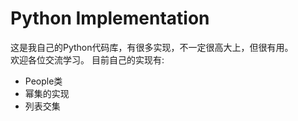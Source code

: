 # Python Implementation
这是我自己的Python代码库，有很多实现，不一定很高大上，但很有用。  
欢迎各位交流学习。
目前自己的实现有:
- People类
- 幂集的实现
- 列表交集
